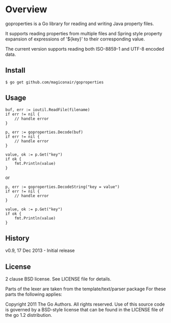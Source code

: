 Overview
========

goproperties is a Go library for reading and writing Java property files.

It supports reading properties from multiple files and Spring style property
expansion of expressions of '${key}' to their corresponding value.

The current version supports reading both ISO-8859-1 and UTF-8 encoded data.

Install
-------

	$ go get github.com/magiconair/goproperties

Usage
-----

	buf, err := ioutil.ReadFile(filename)
	if err != nil {
		// handle error
	}

	p, err := goproperties.Decode(buf)
	if err != nil {
		// handle error
	}

	value, ok := p.Get("key")
	if ok {
		fmt.Println(value)
	}

or

	p, err := goproperties.DecodeString("key = value")
	if err != nil {
		// handle error
	}

	value, ok := p.Get("key")
	if ok {
		fmt.Println(value)
	}

History
-------

v0.9, 17 Dec 2013 - Initial release

License
-------

2 clause BSD license. See LICENSE file for details.

Parts of the lexer are taken from the template/text/parser package
For these parts the following applies:

Copyright 2011 The Go Authors. All rights reserved.
Use of this source code is governed by a BSD-style
license that can be found in the LICENSE file of the go 1.2
distribution.
